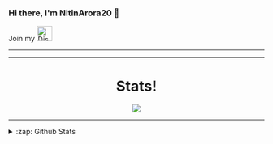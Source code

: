 ### Hi there, I'm NitinArora20 👋

Join my <a href="https://discord.gg/XZeZS4q35h">
    <img src="https://user-images.githubusercontent.com/59381835/92191514-d649ad80-ee18-11ea-9bc4-e95c7a122a99.png" alt="Discord" width="30"/>
  </a>
  
---

---

<h1 align='center'>Stats!</h1>

<div align ="center">
<img src="https://metrics.lecoq.io/reconlx?base.repositories=0&languages=1&isocalendar=1&followup=1">
</div> 
  
---

<details>
  <summary>:zap: Github Stats</summary>

![Stats](https://github-readme-stats.vercel.app/api?username=NitinArora20&&show_icons=true&title_color=ffd700&icon_color=bb2acf&text_color=FFFFFF&bg_color=151515)
